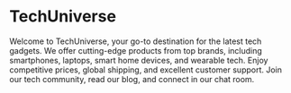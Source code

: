 # TechUniverse
Welcome to  TechUniverse, your go-to destination for the latest tech gadgets. We offer cutting-edge products from top brands, including smartphones, laptops, smart home devices, and wearable tech. Enjoy competitive prices, global shipping, and excellent customer support. Join our tech community, read our blog, and connect in our chat room.
